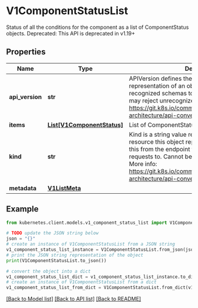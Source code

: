 # V1ComponentStatusList

Status of all the conditions for the component as a list of ComponentStatus objects. Deprecated: This API is deprecated in v1.19+

## Properties

Name | Type | Description | Notes
------------ | ------------- | ------------- | -------------
**api_version** | **str** | APIVersion defines the versioned schema of this representation of an object. Servers should convert recognized schemas to the latest internal value, and may reject unrecognized values. More info: https://git.k8s.io/community/contributors/devel/sig-architecture/api-conventions.md#resources | [optional] 
**items** | [**List[V1ComponentStatus]**](V1ComponentStatus.md) | List of ComponentStatus objects. | 
**kind** | **str** | Kind is a string value representing the REST resource this object represents. Servers may infer this from the endpoint the kubernetes.client submits requests to. Cannot be updated. In CamelCase. More info: https://git.k8s.io/community/contributors/devel/sig-architecture/api-conventions.md#types-kinds | [optional] 
**metadata** | [**V1ListMeta**](V1ListMeta.md) |  | [optional] 

## Example

```python
from kubernetes.client.models.v1_component_status_list import V1ComponentStatusList

# TODO update the JSON string below
json = "{}"
# create an instance of V1ComponentStatusList from a JSON string
v1_component_status_list_instance = V1ComponentStatusList.from_json(json)
# print the JSON string representation of the object
print(V1ComponentStatusList.to_json())

# convert the object into a dict
v1_component_status_list_dict = v1_component_status_list_instance.to_dict()
# create an instance of V1ComponentStatusList from a dict
v1_component_status_list_from_dict = V1ComponentStatusList.from_dict(v1_component_status_list_dict)
```
[[Back to Model list]](../README.md#documentation-for-models) [[Back to API list]](../README.md#documentation-for-api-endpoints) [[Back to README]](../README.md)


